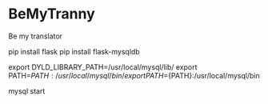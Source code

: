 # BeMyTranny
Be my translator




pip install flask
pip install flask-mysqldb


export DYLD_LIBRARY_PATH=/usr/local/mysql/lib/
export PATH=$PATH:/usr/local/mysql/bin/
export PATH=${PATH}:/usr/local/mysql/bin

mysql start
